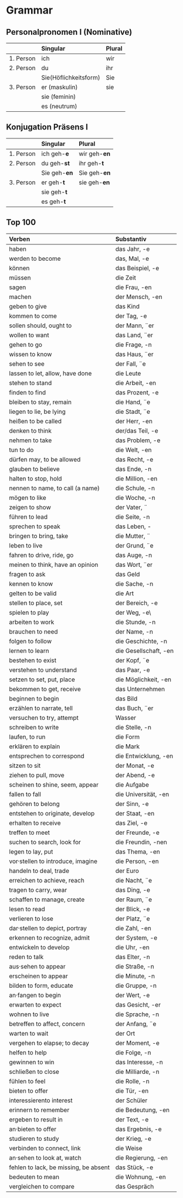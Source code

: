 # Grammar 
## Personalpronomen I (Nominative)

|               | Singular              | Plural|
| ------------- |:----------------------| :-----|
| 1. Person     | ich                   | wir   |
| 2. Person     | du                    | ihr   |
|               | Sie(Höflichkeitsform) | Sie   |
| 3. Person     | er (maskulin)         | sie   |
|               | sie (feminin)         |       |
|               | es (neutrum)          |       |

## Konjugation Präsens I

|               | Singular       | Plural             |
| ------------- |:---------------| :------------------|
| 1. Person     | ich geh-**e**  | wir geh-**en**     |
| 2. Person     | du geh-**st**  | ihr geh-**t**      |
|               | Sie geh-**en** | Sie geh-**en**     |
| 3. Person     | er geh-**t**   | sie geh-**en**     |
|               | sie geh-**t**  |                    |
|               | es geh-**t**   |                    |



## Top 100

| Verben                               | Substantiv                |
| :----------------------------------- |:--------------------------|
| haben                                | das Jahr, -e              |
| werden to become                     | das, Mal, -e              |
| können                               | das Beispiel, -e          |
| müssen                               | die Zeit                  | 
| sagen                                | die Frau, -en             |
| machen                               | der Mensch, -en           |
| geben to give                        | das Kind                  |
| kommen to come                       | der Tag, -e               |
| sollen should, ought to              | der Mann, ¨er             |
| wollen to want                       | das Land, ¨er             |
| gehen to go                          | die Frage, -n             |
| wissen to know                       | das Haus, ¨er             |
| sehen to see                         | der Fall, ¨e              |
| lassen to let, allow, have done      | die Leute                 |
| stehen to stand                      | die Arbeit, -en           |
| finden to find                       | das Prozent, -e           |
| bleiben to stay, remain              | die Hand, ¨e              |
| liegen to lie, be lying              | die Stadt, ¨e             |
| heißen to be called                  | der Herr, -en             |
| denken to think                      | der/das Teil, -e          |
| nehmen to take                       | das Problem, -e           |
| tun to do                            | die Welt, -en             |
| dürfen may, to be allowed            | das Recht, -e             |
| glauben to believe                   | das Ende, -n              |
| halten to stop, hold                 | die Million, -en          |
| nennen to name, to call (a name)     | die Schule, -n            |
| mögen to like                        | die Woche, -n             |
| zeigen to show                       | der Vater, ¨              | 
| führen to lead                       | die Seite, -n             |
| sprechen to speak                    | das Leben, -              |
| bringen to bring, take               | die Mutter, ¨             |
| leben to live                        | der Grund, ¨e             |
| fahren to drive, ride, go            | das Auge, -n              |
| meinen to think, have an opinion     | das Wort, ¨er             |
| fragen to ask                        | das Geld                  |
| kennen to know                       | die Sache, -n             |
| gelten to be valid                   | die Art                   |
| stellen to place, set                | der Bereich, -e           |
| spielen to play                      | der Weg, -e\              |
| arbeiten to work                     | die Stunde, -n            | 
| brauchen to need                     | der Name, -n            |
| folgen to follow                     | die Geschichte, -n      |
| lernen to learn                      | die Gesellschaft, -en   |
| bestehen to exist                    | der Kopf, ¨e              |
| verstehen to understand              | das Paar, -e            |
| setzen to set, put, place            | die Möglichkeit, -en    |
| bekommen to get, receive             | das Unternehmen           |
| beginnen to begin                    | das Bild                  |
| erzählen to narrate, tell            | das Buch, ¨er             |
| versuchen to try, attempt            | Wasser                    |
| schreiben to write                   | die Stelle, -n          |
| laufen, to run                       | die Form                  |
| erklären to explain                  | die Mark                  |
| entsprechen to correspond            | die Entwicklung, -en    |
| sitzen to sit                        | der Monat, -e           |
| ziehen to pull, move                 | der Abend, -e           |
| scheinen to shine, seem, appear      | die Aufgabe               |
| fallen to fall                       | die Universität, -en    |
| gehören to belong                    | der Sinn, -e            |
| entstehen to originate, develop      | der Staat, -en          |
| erhalten to receive                  | das Ziel, -e            |
| treffen to meet                      | der Freunde, -e         |
| suchen to search, look for           | die Freundin, -nen      |
| legen to lay, put                    | das Thema, -en          |
| vor·stellen to introduce, imagine    | die Person, -en         |
| handeln to deal, trade               | der Euro                  |
| erreichen to achieve, reach          | die Nacht, ¨e             |
| tragen to carry, wear                | das Ding, -e            |
| schaffen to manage, create           | der Raum, ¨e              |
| lesen to read                        | der Blick, -e           |
| verlieren to lose                    | der Platz, ¨e             |
| dar·stellen to depict, portray       | die Zahl, -en           |
| erkennen to recognize, admit         | der System, -e          |
| entwickeln to develop                | die Uhr, -en            |
| reden to talk                        | das Elter, -n           |
| aus·sehen to appear                  | die Straße, -n          |
| erscheinen to appear                 | die Minute, -n          |
| bilden to form, educate              | die Gruppe, -n          |
| an·fangen to begin                   | der Wert, -e            | 
| erwarten to expect                   | das Gesicht, -er        |
| wohnen to live                       | die Sprache, -n         |
| betreffen to affect, concern         | der Anfang, ¨e            |
| warten to wait                       | der Ort                   |
| vergehen to elapse; to decay         | der Moment, -e          |
| helfen to help                       | die Folge, -n           |
| gewinnen to win                      | das Interesse, -n       |
| schließen to close                   | die Milliarde, -n       |
| fühlen to feel                       | die Rolle, -n           |
| bieten to offer                      | die Tür, -en            |
| interessierento interest             | der Schüler               |
| erinnern to remember                 | die Bedeutung, -en      |
| ergeben to result in                 | der Text, -e            |
| an·bieten to offer                   | das Ergebnis, -e        |
| studieren to study                   | der Krieg, -e           |
| verbinden to connect, link           | die Weise                 |
| an·sehen to look at, watch           | die Regierung, -en      |
| fehlen to lack, be missing, be absent| das Stück, -e           |
| bedeuten to mean                     | die Wohnung, -en        |
| vergleichen to compare               | das Gespräch              | 



